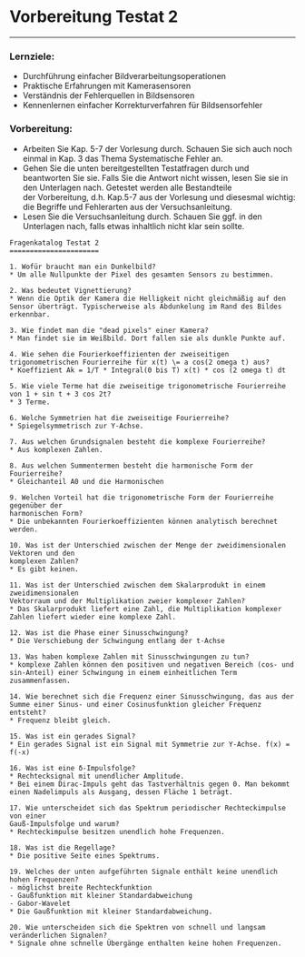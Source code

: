 # Vorbereitung Testat 2

------

### Lernziele:

- Durchführung einfacher Bildverarbeitungsoperationen
- Praktische Erfahrungen mit Kamerasensoren
- Verständnis der Fehlerquellen in Bildsensoren
- Kennenlernen einfacher Korrekturverfahren für Bildsensorfehler

### **Vorbereitung:**

* Arbeiten Sie Kap. 5-7 der Vorlesung durch. Schauen Sie sich auch noch einmal in Kap. 3 das Thema Systematische Fehler an.  
* Gehen Sie die unten bereitgestellten Testatfragen durch und beantworten Sie sie. Falls Sie die Antwort nicht wissen, lesen Sie sie in den Unterlagen nach. Getestet werden alle Bestandteile der Vorbereitung, d.h. Kap.5-7 aus der Vorlesung und diesesmal wichtig: die Begriffe und Fehlerarten aus der Versuchsanleitung.  
* Lesen Sie die Versuchsanleitung durch. Schauen Sie ggf. in den Unterlagen nach, falls etwas inhaltlich nicht klar sein sollte.

```
Fragenkatalog Testat 2
======================

1. Wofür braucht man ein Dunkelbild?
* Um alle Nullpunkte der Pixel des gesamten Sensors zu bestimmen. 

2. Was bedeutet Vignettierung?
* Wenn die Optik der Kamera die Helligkeit nicht gleichmäßig auf den Sensor überträgt. Typischerweise als Abdunkelung im Rand des Bildes erkennbar.

3. Wie findet man die "dead pixels" einer Kamera?
* Man findet sie im Weißbild. Dort fallen sie als dunkle Punkte auf.

4. Wie sehen die Fourierkoeffizienten der zweiseitigen trigonometrischen Fourierreihe für x(t) \= a cos(2 omega t) aus?
* Koeffizient Ak = 1/T * Integral(0 bis T) x(t) * cos (2 omega t) dt

5. Wie viele Terme hat die zweiseitige trigonometrische Fourierreihe von 1 + sin t + 3 cos 2t?
* 3 Terme.

6. Welche Symmetrien hat die zweiseitige Fourierreihe?
* Spiegelsymmetrisch zur Y-Achse.

7. Aus welchen Grundsignalen besteht die komplexe Fourierreihe?
* Aus komplexen Zahlen.

8. Aus welchen Summentermen besteht die harmonische Form der Fourierreihe?
* Gleichanteil A0 und die Harmonischen

9. Welchen Vorteil hat die trigonometrische Form der Fourierreihe gegenüber der
harmonischen Form?
* Die unbekannten Fourierkoeffizienten können analytisch berechnet werden.

10. Was ist der Unterschied zwischen der Menge der zweidimensionalen Vektoren und den
komplexen Zahlen?
* Es gibt keinen.

11. Was ist der Unterschied zwischen dem Skalarprodukt in einem zweidimensionalen
Vektorraum und der Multiplikation zweier komplexer Zahlen?
* Das Skalarprodukt liefert eine Zahl, die Multiplikation komplexer Zahlen liefert wieder eine komplexe Zahl.

12. Was ist die Phase einer Sinusschwingung?
* Die Verschiebung der Schwingung entlang der t-Achse

13. Was haben komplexe Zahlen mit Sinusschwingungen zu tun?
* komplexe Zahlen können den positiven und negativen Bereich (cos- und sin-Anteil) einer Schwingung in einem einheitlichen Term zusammenfassen.

14. Wie berechnet sich die Frequenz einer Sinusschwingung, das aus der Summe einer Sinus- und einer Cosinusfunktion gleicher Frequenz entsteht?
* Frequenz bleibt gleich.

15. Was ist ein gerades Signal?
* Ein gerades Signal ist ein Signal mit Symmetrie zur Y-Achse. f(x) = f(-x)

16. Was ist eine δ-Impulsfolge?
* Rechtecksignal mit unendlicher Amplitude.
* Bei einem Dirac-Impuls geht das Tastverhältnis gegen 0. Man bekommt einen Nadelimpuls als Ausgang, dessen Fläche 1 beträgt.

17. Wie unterscheidet sich das Spektrum periodischer Rechteckimpulse von einer
Gauß-Impulsfolge und warum?
* Rechteckimpulse besitzen unendlich hohe Frequenzen.

18. Was ist die Regellage?
* Die positive Seite eines Spektrums.

19. Welches der unten aufgeführten Signale enthält keine unendlich hohen Frequenzen?
- möglichst breite Rechteckfunktion
- Gaußfunktion mit kleiner Standardabweichung
- Gabor-Wavelet
* Die Gaußfunktion mit kleiner Standardabweichung.

20. Wie unterscheiden sich die Spektren von schnell und langsam veränderlichen Signalen?
* Signale ohne schnelle Übergänge enthalten keine hohen Frequenzen. 
```

